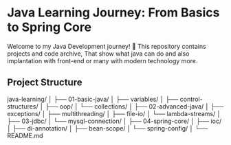 # Java Learning Journey: From Basics to Spring Core

Welcome to my Java Development journey! 🚀 
This repository contains projects and code archive, That show what java can do and also implantation with front-end or many with modern technology more.

## Project Structure
java-learning/
│
├── 01-basic-java/
│ ├── variables/
│ ├── control-structures/
│ ├── oop/
│ └── collections/
│
├── 02-advanced-java/
│ ├── exceptions/
│ ├── multithreading/
│ ├── file-io/
│ └── lambda-streams/
│
├── 03-jdbc/
│ └── mysql-connection/
│
├── 04-spring-core/
│ ├── ioc/
│ ├── di-annotation/
│ ├── bean-scope/
│ └── spring-config/
│
└── README.md
